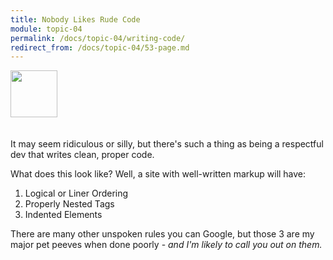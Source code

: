 ```yaml
---
title: Nobody Likes Rude Code
module: topic-04
permalink: /docs/topic-04/writing-code/
redirect_from: /docs/topic-04/53-page.md
---
```


<img src="./../../../img/arrow-divider.svg" style="width: 75px; border: none; margin: 0px 0 20px 0" />

It may seem ridiculous or silly, but there's such a thing as being a respectful dev that writes clean, proper code.

What does this look like? Well, a site with well-written markup will have:

1. Logical or Liner Ordering
2. Properly Nested Tags
3. Indented Elements

There are many other unspoken rules you can Google, but those 3 are my major pet peeves when done poorly - _and I'm likely to call you out on them._
